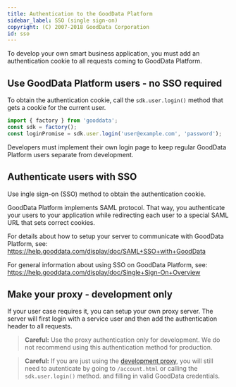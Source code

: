 ```yaml
---
title: Authentication to the GoodData Platform
sidebar_label: SSO (single sign-on)
copyright: (C) 2007-2018 GoodData Corporation
id: sso
---
```


To develop your own smart business application, you must add an authentication cookie to all requests coming to GoodData Platform.

<!-- INTERNAL GDC NOTE:
    If you need public access, you may use proxy method below. 
    GoodData Platform doesn't support public acces, but there is 
    a possibility to supply access token via URI. 
    (But it is not supported by UI SDK.)  
 -->

## Use GoodData Platform users - no SSO required
To obtain the authentication cookie, call the `sdk.user.login()` method that gets a cookie for the current user.
```js
import { factory } from 'gooddata';
const sdk = factory();
const loginPromise = sdk.user.login('user@example.com', 'password');
```
Developers must implement their own login page to keep regular GoodData Platform users separate from development.

## Authenticate users with SSO
Use ingle sign-on (SSO) method to obtain the authentication cookie.

GoodData Platform implements SAML protocol. That way, you authenticate your users to your application while redirecting each user to a special SAML URL that sets correct cookies.

For details about how to setup your server to communicate with GoodData Platform, see:
https://help.gooddata.com/display/doc/SAML+SSO+with+GoodData

For general information about using SSO on GoodData Platform, see:
https://help.gooddata.com/display/doc/Single+Sign-On+Overview

## Make your proxy - development only
If your user case requires it, you can setup your own proxy server. The server will first login with a service user and then add the authentication header to all requests.

> **Careful:** Use the proxy authentication only for development. We do not recommend using this authentication method for production.

> **Careful:** If you are just using the [development proxy](cors.md#on-your-local-dev-machine), 
you will still need to autenticate by going to `/account.html` or calling the `sdk.user.login()` method. 
and filling in valid GoodData credentials.


